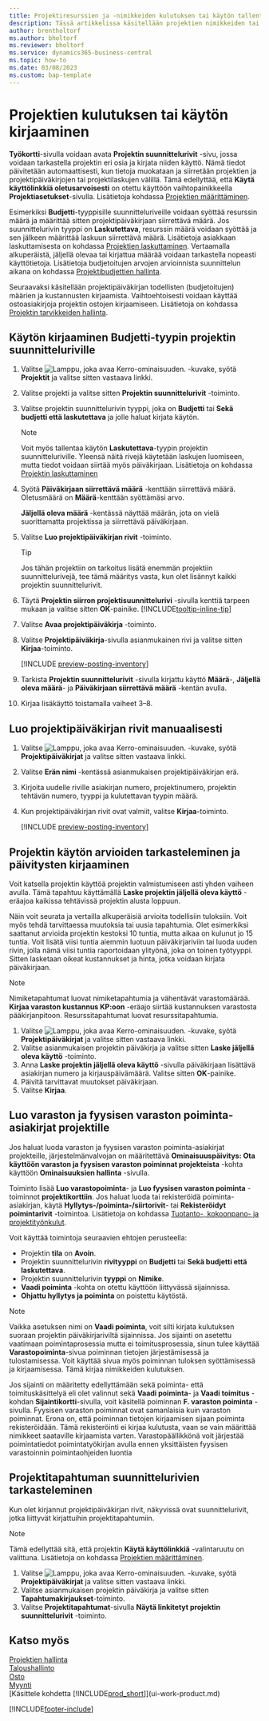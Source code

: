 ```yaml
---
title: Projektiresurssien ja -nimikkeiden kulutuksen tai käytön tallentaminen
description: Tässä artikkelissa käsitellään projektien nimikkeiden tai resurssien kulutus tai käyttö kirjataan projektinhallinnassa.
author: brentholtorf
ms.author: bholtorf
ms.reviewer: bholtorf
ms.service: dynamics365-business-central
ms.topic: how-to
ms.date: 03/08/2023
ms.custom: bap-template
---
```

# Projektien kulutuksen tai käytön kirjaaminen

**Työkortti**-sivulla voidaan avata **Projektin suunnittelurivit** -sivu, jossa voidaan tarkastella projektin eri osia ja kirjata niiden käyttö. Nämä tiedot päivitetään automaattisesti, kun tietoja muokataan ja siirretään projektien ja projektipäiväkirjojen tai projektilaskujen välillä. Tämä edellyttää, että **Käytä käyttölinkkiä oletusarvoisesti** on otettu käyttöön vaihtopainikkeella **Projektiasetukset**-sivulla. Lisätietoja kohdassa [Projektien määrittäminen](projects-how-setup-jobs.md).  

Esimerkiksi **Budjetti**-tyyppisille suunnitteluriveille voidaan syöttää resurssin määrä ja määrittää sitten projektipäiväkirjaan siirrettävä määrä. Jos suunnittelurivin tyyppi on **Laskutettava**, resurssin määrä voidaan syöttää ja sen jälkeen määrittää laskuun siirrettävä määrä. Lisätietoja asiakkaan laskuttamisesta on kohdassa [Projektien laskuttaminen](projects-how-invoice-jobs.md). Vertaamalla alkuperäistä, jäljellä olevaa tai kirjattua määrää voidaan tarkastella nopeasti käyttötietoja. Lisätietoja budjetoitujen arvojen arvioinnista suunnittelun aikana on kohdassa [Projektibudjettien hallinta](projects-how-manage-budgets.md).  

Seuraavaksi käsitellään projektipäiväkirjan todellisten (budjetoitujen) määrien ja kustannusten kirjaamista. Vaihtoehtoisesti voidaan käyttää ostoasiakirjoja projektin ostojen kirjaamiseen. Lisätietoja on kohdassa [Projektin tarvikkeiden hallinta](projects-how-manage-project-supplies.md).

## Käytön kirjaaminen Budjetti-tyypin projektin suunnitteluriville

1. Valitse ![Lamppu, joka avaa Kerro-ominaisuuden.](media/ui-search/search_small.png "Kerro, mitä haluat tehdä") -kuvake, syötä **Projektit** ja valitse sitten vastaava linkki.  
2. Valitse projekti ja valitse sitten **Projektin suunnittelurivit** -toiminto. 
3. Valitse projektin suunnittelurivin tyyppi, joka on **Budjetti** tai **Sekä budjetti että laskutettava** ja jolle haluat kirjata käytön.   

    > [!NOTE]
    > Voit myös tallentaa käytön **Laskutettava**-tyypin projektin suunnitteluriville. Yleensä näitä rivejä käytetään laskujen luomiseen, mutta tiedot voidaan siirtää myös päiväkirjaan. Lisätietoja on kohdassa [Projektin laskuttaminen](projects-how-invoice-jobs.md) 

4. Syötä **Päiväkirjaan siirrettävä määrä** -kenttään siirrettävä määrä. Oletusmäärä on **Määrä**-kenttään syöttämäsi arvo.

    **Jäljellä oleva määrä** -kentässä näyttää määrän, jota on vielä suorittamatta projektissa ja siirrettävä päiväkirjaan.
5. Valitse **Luo projektipäiväkirjan rivit** -toiminto.

    > [!TIP]
    > Jos tähän projektiin on tarkoitus lisätä enemmän projektiin suunnittelurivejä, tee tämä määritys vasta, kun olet lisännyt kaikki projektin suunnittelurivit.
6. Täytä **Projektin siirron projektisuunnittelurivi** -sivulla kenttiä tarpeen mukaan ja valitse sitten **OK**-painike. [!INCLUDE[tooltip-inline-tip](includes/tooltip-inline-tip_md.md)]
7. Valitse **Avaa projektipäiväkirja** -toiminto.  
8. Valitse **Projektipäiväkirja**-sivulla asianmukainen rivi ja valitse sitten **Kirjaa**-toiminto.

    [!INCLUDE [preview-posting-inventory](includes/preview-posting-inventory.md)]

9. Tarkista **Projektin suunnittelurivit** -sivulla kirjattu käyttö **Määrä**-, **Jäljellä oleva määrä**- ja **Päiväkirjaan siirrettävä määrä** -kentän avulla.  
10. Kirjaa lisäkäyttö toistamalla vaiheet 3–8.  

## Luo projektipäiväkirjan rivit manuaalisesti

1. Valitse ![Lamppu, joka avaa Kerro-ominaisuuden.](media/ui-search/search_small.png "Kerro, mitä haluat tehdä") -kuvake, syötä **Projektipäiväkirjat** ja valitse sitten vastaava linkki.  
2. Valitse **Erän nimi** -kentässä asianmukaisen projektipäiväkirjan erä.  
3. Kirjoita uudelle riville asiakirjan numero, projektinumero, projektin tehtävän numero, tyyppi ja kulutettavan tyypin määrä.  
4. Kun projektipäiväkirjan rivit ovat valmiit, valitse **Kirjaa**-toiminto.  

    [!INCLUDE [preview-posting-inventory](includes/preview-posting-inventory.md)]

## Projektin käytön arvioiden tarkasteleminen ja päivitysten kirjaaminen

Voit katsella projektin käyttöä projektin valmistumiseen asti yhden vaiheen avulla. Tämä tapahtuu käyttämällä **Laske projektin jäljellä oleva käyttö** -eräajoa kaikissa tehtävissä projektin alusta loppuun.  

Näin voit seurata ja vertailla alkuperäisiä arvioita todellisiin tuloksiin. Voit myös tehdä tarvittaessa muutoksia tai uusia tapahtumia. Olet esimerkiksi saattanut arvioida projektin kestoksi 10 tuntia, mutta aikaa on kulunut jo 15 tuntia. Voit lisätä viisi tuntia aiemmin luotuun päiväkirjariviin tai luoda uuden rivin, jolla nämä viisi tuntia raportoidaan ylityönä, joka on toinen työtyyppi. Sitten lasketaan oikeat kustannukset ja hinta, jotka voidaan kirjata päiväkirjaan.  

> [!NOTE]  
> Nimiketapahtumat luovat nimiketapahtumia ja vähentävät varastomäärää. **Kirjaa varaston kustannus KP:oon** -eräajo siirtää kustannuksen varastosta pääkirjanpitoon. Resurssitapahtumat luovat resurssitapahtumia.  

1. Valitse ![Lamppu, joka avaa Kerro-ominaisuuden.](media/ui-search/search_small.png "Kerro, mitä haluat tehdä") -kuvake, syötä **Projektipäiväkirjat** ja valitse sitten vastaava linkki.  
2. Valitse asianmukaisen projektin päiväkirja ja valitse sitten **Laske jäljellä oleva käyttö** -toiminto.  
3. Anna **Laske projektin jäljellä oleva käyttö** -sivulla päiväkirjaan lisättävä asiakirjan numero ja kirjauspäivämäärä. Valitse sitten **OK**-painike.  
4. Päivitä tarvittavat muutokset päiväkirjaan.  
5. Valitse **Kirjaa**.

## Luo varaston ja fyysisen varaston poiminta-asiakirjat projektille

Jos haluat luoda varaston ja fyysisen varaston poiminta-asiakirjat projekteille, järjestelmänvalvojan on määritettävä **Ominaisuuspäivitys: Ota käyttöön varaston ja fyysisen varaston poiminnat projekteista** -kohta käyttöön **Ominaisuuksien hallinta** -sivulla.

Toiminto lisää **Luo varastopoiminta**- ja **Luo fyysisen varaston poiminta** -toiminnot **projektikorttiin**. Jos haluat luoda tai rekisteröidä poiminta-asiakirjan, käytä **Hyllytys-/poiminta-/siirtorivit**- tai **Rekisteröidyt poimintarivit** -toimintoa. Lisätietoja on kohdassa [Tuotanto-, kokoonpano- ja projektityönkulut](design-details-internal-warehouse-flows.md).

Voit käyttää toimintoja seuraavien ehtojen perusteella:

* Projektin **tila** on **Avoin**.
* Projektin suunnittelurivin **rivityyppi** on **Budjetti** tai **Sekä budjetti että laskutettava**.
* Projektin suunnittelurivin **tyyppi** on **Nimike**.
* **Vaadi poiminta** -kohta on otettu käyttöön liittyvässä sijainnissa.
* **Ohjattu hyllytys ja poiminta** on poistettu käytöstä.

> [!NOTE] 
> Vaikka asetuksen nimi on **Vaadi poiminta**, voit silti kirjata kulutuksen suoraan projektin päiväkirjariviltä sijainnissa. Jos sijainti on asetettu vaatimaan poimintaprosessia mutta ei toimitusprosessia, sinun tulee käyttää **Varastopoiminta**-sivua poiminnan tietojen järjestämisessä ja tulostamisessa. Voit käyttää sivua myös poiminnan tuloksen syöttämisessä ja kirjaamisessa. Tämä kirjaa nimikkeiden kulutuksen. 
> 
> Jos sijainti on määritetty edellyttämään sekä poiminta- että toimituskäsittelyä eli olet valinnut sekä **Vaadi poiminta**- ja **Vaadi toimitus** -kohdan **Sijaintikortti**-sivulla, voit käsitellä poiminnan **F. varaston poiminta** -sivulla. Fyysisen varaston poiminnat ovat samanlaisia kuin varaston poiminnat. Erona on, että poiminnan tietojen kirjaamisen sijaan poiminta rekisteröidään. Tämä rekisteröinti ei kirjaa kulutusta, vaan se vain määrittää nimikkeet saataville kirjaamista varten. Varastopäällikkönä voit järjestää poimintatiedot poimintatyökirjan avulla ennen yksittäisten fyysisen varastoinnin poimintaohjeiden luontia

## Projektitapahtuman suunnittelurivien tarkasteleminen

Kun olet kirjannut projektipäiväkirjan rivit, näkyvissä ovat suunnittelurivit, jotka liittyvät kirjattuihin projektitapahtumiin.

> [!NOTE]  
> Tämä edellyttää sitä, että projektin **Käytä käyttölinkkiä** -valintaruutu on valittuna. Lisätietoja on kohdassa [Projektien määrittäminen](projects-how-setup-jobs.md).  

1. Valitse ![Lamppu, joka avaa Kerro-ominaisuuden.](media/ui-search/search_small.png "Kerro, mitä haluat tehdä") -kuvake, syötä **Projektipäiväkirjat** ja valitse sitten vastaava linkki.  
2. Valitse asianmukaisen projektin päiväkirja ja valitse sitten **Tapahtumakirjaukset**-toiminto.  
3. Valitse **Projektitapahtumat**-sivulla **Näytä linkitetyt projektin suunnittelurivit** -toiminto.

## Katso myös

[Projektien hallinta](projects-manage-projects.md)  
[Taloushallinto](finance.md)  
[Osto](purchasing-manage-purchasing.md)  
[Myynti](sales-manage-sales.md)  
[Käsittele kohdetta [!INCLUDE[prod_short](includes/prod_short.md)]](ui-work-product.md)  


[!INCLUDE[footer-include](includes/footer-banner.md)]
